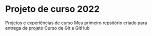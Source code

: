 # Projeto de curso 2022
 Projetos e experiências de curso
Meu primeiro repsitório criado para entrega de projeto
Curso de  Git e GitHub

